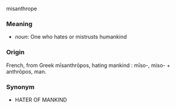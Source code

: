 misanthrope
### Meaning
+ _noun_: One who hates or mistrusts humankind

### Origin

French, from Greek mīsanthrōpos, hating mankind : mīso-, miso- + anthrōpos, man.

### Synonym

+ HATER OF MANKIND



